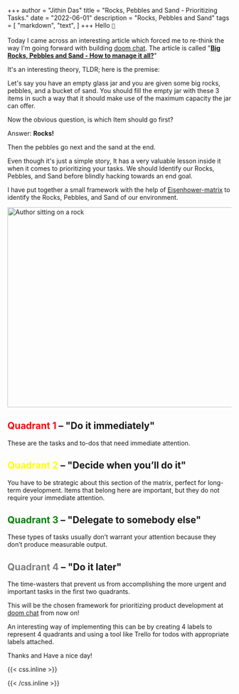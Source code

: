 +++
author = "Jithin Das"
title = "Rocks, Pebbles and Sand - Prioritizing Tasks."
date = "2022-06-01"
description = "Rocks, Pebbles and Sand"
tags = [
    "markdown",
    "text",
]
+++
Hello  <span><code>:wave:</code></span> <br></br>
Today I came across an interesting article which forced me to re-think the way I'm going forward with building [doom chat](https://www.doom.chat/). The article is called "**[Big Rocks, Pebbles and Sand - How to manage it all?](https://getmarlow.com/article/big-rocks-pebbles-sand---how-to-manage-it-all-1563899084731x981090384055894000)**"

It's an interesting theory, TLDR; here is the premise:

Let's say you have an empty glass jar and you are given some big rocks, pebbles, and a bucket of sand. You should fill the empty jar with these 3 items in such a way that it should make use of the maximum capacity the jar can offer.

Now the obvious question, is which Item should go first?

Answer: **Rocks!**

Then the pebbles go next and the sand at the end.

Even though it's just a simple story, It has a very valuable lesson inside it when it comes to prioritizing your tasks. We should Identify our Rocks, Pebbles, and Sand before blindly hacking towards an end goal.

I have put together a small framework with the help of [Eisenhower-matrix](https://evernote.com/blog/work-effectively-with-the-eisenhower-matrix) to identify the Rocks, Pebbles, and Sand of our environment.


<img src="/posts/images/matrix.jpeg" width="750" height="450" border-radius="8px" alt="Author sitting on a rock" style="margin:auto; display:block;"/>



## <span style="color:red;">Quadrant 1</span> – "Do it immediately"

These are the tasks and to-dos that need immediate attention. 

## <span style="color:yellow;">Quadrant 2</span> – "Decide when you’ll do it"

You have to be strategic about this section of the matrix, perfect for long-term development. Items that belong here are important, but they do not require your immediate attention.

## <span style="color:green;">Quadrant 3</span> – "Delegate to somebody else"

These types of tasks usually don’t warrant your attention because they don’t produce measurable output.

## <span style="color:grey;">Quadrant 4</span> – "Do it later"

The time-wasters that prevent us from accomplishing the more urgent and important tasks in the first two quadrants.

This will be the chosen framework for prioritizing product development at [doom chat](https://www.doom.chat/) from now on!

An interesting way of implementing this can be by creating 4 labels to represent 4 quadrants and using a tool like Trello for todos with appropriate labels attached.

Thanks and Have a nice day!

{{< css.inline >}}
<style>
.canon { background: white; width: 100%; height: auto;}
</style>
{{< /css.inline >}}
